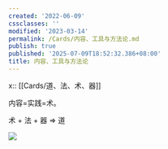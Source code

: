 ```yaml
---
created: '2022-06-09'
cssclasses: ''
modified: '2023-03-14'
permalink: /Cards/内容、工具与方法论.md
publish: true
published: '2025-07-09T18:52:32.386+08:00'
title: 内容、工具与方法论
---
```

x:: [[Cards/道、法、术、器]]

内容=实践=术。

术 + 法 + 器 => 道

![](https://img2.oldwinter.top/202206221852382.png)